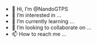 - 👋 Hi, I’m @NandoGTPS
- 👀 I’m interested in ...
- 🌱 I’m currently learning ...
- 💞️ I’m looking to collaborate on ...
- 📫 How to reach me ...

<!---
NandoGTPS/NandoGTPS is a ✨ special ✨ repository because its `README.md` (this file) appears on your GitHub profile.
You can click the Preview link to take a look at your changes.
--->

